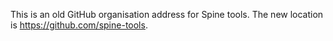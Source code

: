 This is an old GitHub organisation address for Spine tools. The new location is https://github.com/spine-tools.
